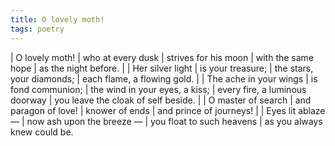 ```yaml
---
title: O lovely moth!
tags: poetry
---
```


| O lovely moth!
| who at every dusk
| strives for his moon
| with the same hope
| as the night before.
|
| Her silver light
| is your treasure;
| the stars, your diamonds;
| each flame, a flowing gold.
|
| The ache in your wings
| is fond communion;
| the wind in your eyes, a kiss;
| every fire, a luminous doorway
| you leave the cloak of self beside.
|
| O master of search
| and paragon of love!
| knower of ends
| and prince of journeys!
|
| Eyes lit ablaze —
| now ash upon the breeze —
| you float to such heavens
| as you always knew could be.

